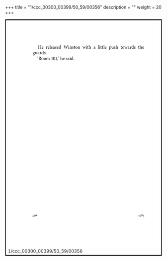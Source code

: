 +++
title = "1/ccc_00300_00399/50_59/00356"
description = ""
weight = 20
+++

<table style="border:2px solid black;max-width:800px;max-height:800px;" 
><tr><td>
<img class="center-fit-jpg"
src="/jpg_/out_jpg_1984__356.jpg">
1/ccc_00300_00399/50_59/00356
</img></td></tr></table>
